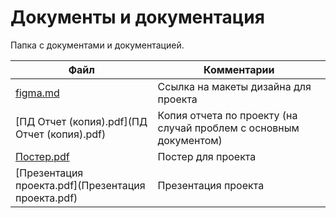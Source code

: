 # Документы и документация

Папка с документами и документацией.

| Файл                                               | Комментарии                                                       |
| -------------------------------------------------- | ----------------------------------------------------------------- |
| [figma.md](figma.md)                               | Ссылка на макеты дизайна для проекта                              |
| [ПД Отчет (копия).pdf](ПД Отчет (копия).pdf)       | Копия отчета по проекту (на случай проблем с основным документом) |
| [Постер.pdf](Постер.pdf)                           | Постер для проекта                                                |
| [Презентация проекта.pdf](Презентация проекта.pdf) | Презентация проекта                                               |

